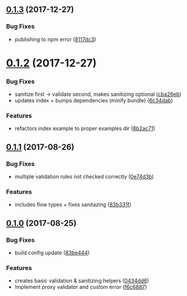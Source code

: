 <a name="0.1.3"></a>
## [0.1.3](https://github.com/sorodrigo/proxy-validator/compare/v0.1.2...v0.1.3) (2017-12-27)


### Bug Fixes

* publishing to npm error ([8117dc3](https://github.com/sorodrigo/proxy-validator/commit/8117dc3))



<a name="0.1.2"></a>
# [0.1.2](https://github.com/sorodrigo/proxy-validator/compare/v0.1.1...v0.1.2) (2017-12-27)

### Bug Fixes

* sanitize first -> validate second, makes sanitizing optional ([cba26eb](https://github.com/sorodrigo/proxy-validator/commit/cba26eb))
* updates index + bumps dependencies (minify bundle) ([6c34dab](https://github.com/sorodrigo/proxy-validator/commit/6c34dab))


### Features

* refactors index example to proper examples dir ([8b2ac71](https://github.com/sorodrigo/proxy-validator/commit/8b2ac71))



<a name="0.1.1"></a>
## [0.1.1](https://github.com/sorodrigo/proxy-validator/compare/v0.1.0...v0.1.1) (2017-08-26)


### Bug Fixes

* multiple validation rules not checked correctly ([0e74d3b](https://github.com/sorodrigo/proxy-validator/commit/0e74d3b))


### Features

* includes flow types + fixes sanitazing ([83b331f](https://github.com/sorodrigo/proxy-validator/commit/83b331f))


<a name="0.1.0"></a>
## [0.1.0](https://github.com/sorodrigo/proxy-validator/compare/0434dd6...v0.1.0) (2017-08-25)


### Bug Fixes

* build config update ([83be444](https://github.com/sorodrigo/proxy-validator/commit/83be444))


### Features

* creates basic validation & sanitizing helpers ([0434dd6](https://github.com/sorodrigo/proxy-validator/commit/0434dd6))
* Implement proxy validator and custom error ([f6c6887](https://github.com/sorodrigo/proxy-validator/commit/f6c6887))



